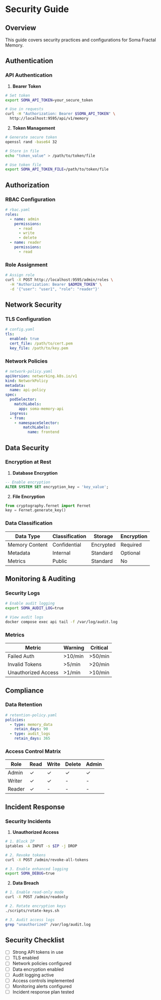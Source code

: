 # Security Guide

## Overview

This guide covers security practices and configurations for Soma Fractal Memory.

## Authentication

### API Authentication

1. **Bearer Token**
```bash
# Set token
export SOMA_API_TOKEN=your_secure_token

# Use in requests
curl -H "Authorization: Bearer $SOMA_API_TOKEN" \
  http://localhost:9595/api/v1/memory
```

2. **Token Management**
```bash
# Generate secure token
openssl rand -base64 32

# Store in file
echo "token_value" > /path/to/token/file

# Use token file
export SOMA_API_TOKEN_FILE=/path/to/token/file
```

## Authorization

### RBAC Configuration

```yaml
# rbac.yaml
roles:
  - name: admin
    permissions:
      - read
      - write
      - delete
  - name: reader
    permissions:
      - read
```

### Role Assignment
```bash
# Assign role
curl -X POST http://localhost:9595/admin/roles \
  -H "Authorization: Bearer $ADMIN_TOKEN" \
  -d '{"user": "user1", "role": "reader"}'
```

## Network Security

### TLS Configuration

```yaml
# config.yaml
tls:
  enabled: true
  cert_file: /path/to/cert.pem
  key_file: /path/to/key.pem
```

### Network Policies

```yaml
# network-policy.yaml
apiVersion: networking.k8s.io/v1
kind: NetworkPolicy
metadata:
  name: api-policy
spec:
  podSelector:
    matchLabels:
      app: soma-memory-api
  ingress:
  - from:
    - namespaceSelector:
        matchLabels:
          name: frontend
```

## Data Security

### Encryption at Rest

1. **Database Encryption**
```sql
-- Enable encryption
ALTER SYSTEM SET encryption_key = 'key_value';
```

2. **File Encryption**
```python
from cryptography.fernet import Fernet
key = Fernet.generate_key()
```

### Data Classification

| Data Type | Classification | Storage | Encryption |
|-----------|----------------|---------|------------|
| Memory Content | Confidential | Encrypted | Required |
| Metadata | Internal | Standard | Optional |
| Metrics | Public | Standard | No |

## Monitoring & Auditing

### Security Logs

```bash
# Enable audit logging
export SOMA_AUDIT_LOG=true

# View audit logs
docker compose exec api tail -f /var/log/audit.log
```

### Metrics

| Metric | Warning | Critical |
|--------|----------|----------|
| Failed Auth | >10/min | >50/min |
| Invalid Tokens | >5/min | >20/min |
| Unauthorized Access | >1/min | >10/min |

## Compliance

### Data Retention

```yaml
# retention-policy.yaml
policies:
  - type: memory_data
    retain_days: 90
  - type: audit_logs
    retain_days: 365
```

### Access Control Matrix

| Role | Read | Write | Delete | Admin |
|------|------|-------|---------|-------|
| Admin | ✓ | ✓ | ✓ | ✓ |
| Writer | ✓ | ✓ | - | - |
| Reader | ✓ | - | - | - |

## Incident Response

### Security Incidents

1. **Unauthorized Access**
```bash
# 1. Block IP
iptables -A INPUT -s $IP -j DROP

# 2. Revoke tokens
curl -X POST /admin/revoke-all-tokens

# 3. Enable enhanced logging
export SOMA_DEBUG=true
```

2. **Data Breach**
```bash
# 1. Enable read-only mode
curl -X POST /admin/readonly

# 2. Rotate encryption keys
./scripts/rotate-keys.sh

# 3. Audit access logs
grep "unauthorized" /var/log/audit.log
```

## Security Checklist

- [ ] Strong API tokens in use
- [ ] TLS enabled
- [ ] Network policies configured
- [ ] Data encryption enabled
- [ ] Audit logging active
- [ ] Access controls implemented
- [ ] Monitoring alerts configured
- [ ] Incident response plan tested
